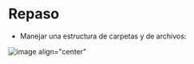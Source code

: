 # Repaso

* Manejar una estructura de carpetas y de archivos:

![image align="center"](https://github.com/sbstzuluaga1111/repaso/assets/133683120/917d13df-3aae-47c3-9543-fae6d5c4ed95)

